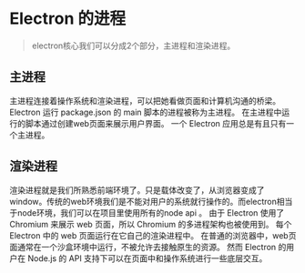 # Electron 的进程
> electron核心我们可以分成2个部分，主进程和渲染进程。

## 主进程
主进程连接着操作系统和渲染进程，可以把她看做页面和计算机沟通的桥梁。
Electron 运行 package.json 的 main 脚本的进程被称为主进程。 在主进程中运行的脚本通过创建web页面来展示用户界面。 一个 Electron 应用总是有且只有一个主进程。

## 渲染进程
渲染进程就是我们所熟悉前端环境了。只是载体改变了，从浏览器变成了window。传统的web环境我们是不能对用户的系统就行操作的。而electron相当于node环境，我们可以在项目里使用所有的node api 。
由于 Electron 使用了 Chromium 来展示 web 页面，所以 Chromium 的多进程架构也被使用到。 每个 Electron 中的 web 页面运行在它自己的渲染进程中。
在普通的浏览器中，web页面通常在一个沙盒环境中运行，不被允许去接触原生的资源。 然而 Electron 的用户在 Node.js 的 API 支持下可以在页面中和操作系统进行一些底层交互。